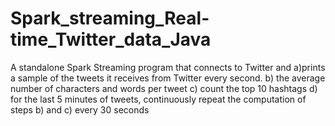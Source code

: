 # Spark_streaming_Real-time_Twitter_data_Java

A standalone Spark	Streaming program that connects	to	Twitter	and	
a)prints a sample	of	the	tweets	it	receives	from	Twitter	every	second.	
b) the	average	number	of characters and	words per	tweet
c) count	the	top	10	hashtags
d) for the	last	5 minutes	of tweets,	continuously	repeat	the	computation of	
steps b) and c) every	30 seconds
